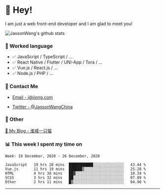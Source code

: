 # 👋 Hey!

I am just a web front-end developer and I am glad to meet you!

![JaxsonWang's github stats](https://github-readme-stats.vercel.app/api?username=JaxsonWang&&show_icons=true&&title_color=1abc9c&&icon_color=1abc9c)


### 📝 Worked language

- ✅ JavaScript / TypeScript / ...
- ✅ React Native / Flutter / UNI-App / Tora / ...
- ✅ Vue.js / React.js / ...
- ✅ Node.js / PHP / ...

### 📮 Contact Me

- [Email - i@iiong.com](mailto:i@iiong.com)

- [Twitter - @JaxsonWangChina](https://twitter.com/JaxsonWangChina)

### 🤪 Other

[📌 My Blog - 淮城一只猫](https://iiong.com)

### 📊 This week I spent my time on

<!--START_SECTION:waka-->
```text
Week: 19 December, 2020 - 26 December, 2020

JavaScript   19 hrs 28 mins  ███████████░░░░░░░░░░░░░░   43.44 % 
Vue.js       11 hrs 19 mins  ██████▒░░░░░░░░░░░░░░░░░░   25.28 % 
HTML         4 hrs 38 mins   ██▓░░░░░░░░░░░░░░░░░░░░░░   10.34 % 
SCSS         3 hrs 32 mins   ██░░░░░░░░░░░░░░░░░░░░░░░   07.89 % 
Other        2 hrs 11 mins   █▒░░░░░░░░░░░░░░░░░░░░░░░   04.90 % 
```
<!--END_SECTION:waka-->

---
